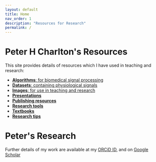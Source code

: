 ```yaml
---
layout: default
title: Home
nav_order: 1
description: "Resources for Research"
permalink: /
---
```


# Peter H Charlton's Resources

This site provides details of resources which I have used in teaching and research:

* [**Algorithms**: for biomedical signal processing](algorithms)
* [**Datasets**: containing physiological signals](datasets)
* [**Images**: for use in teaching and research](images)
* [**Presentations**](presentations)
* [**Publishing resources**](publishing)
* [**Research tools**](tools)
* [**Textbooks**](textbooks)
* [**Research tips**](tips)

# Peter's Research

Further details of my work are available at my [ORCiD ID](https://orcid.org/0000-0003-3836-8655), and on [Google Scholar](https://scholar.google.co.uk/citations?user=BJjD81oAAAAJ)

